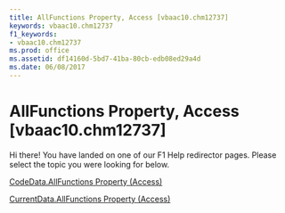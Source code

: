 ```yaml
---
title: AllFunctions Property, Access [vbaac10.chm12737]
keywords: vbaac10.chm12737
f1_keywords:
- vbaac10.chm12737
ms.prod: office
ms.assetid: df14160d-5bd7-41ba-80cb-edb08ed29a4d
ms.date: 06/08/2017
---
```



# AllFunctions Property, Access [vbaac10.chm12737]

Hi there! You have landed on one of our F1 Help redirector pages. Please select the topic you were looking for below.

[CodeData.AllFunctions Property (Access)](http://msdn.microsoft.com/library/e3312529-f1a2-40d5-60b5-749fbd3c6247%28Office.15%29.aspx)

[CurrentData.AllFunctions Property (Access)](http://msdn.microsoft.com/library/823d8ae8-b8b0-5bef-afe5-eeda12300738%28Office.15%29.aspx)


